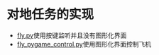 # 对地任务的实现  
- [fly.py](https://github.com/Nangong-Yufeng/flight-control/blob/main/project/fly.py)使用按键监听并且没有图形化界面  
- [fly_pygame_control.py](https://github.com/Nangong-Yufeng/flight-control/blob/main/project/fly_pygame_control.py)使用图形化界面控制飞机
